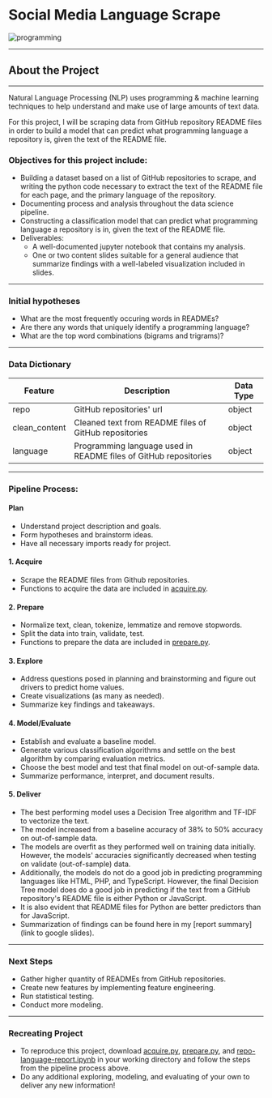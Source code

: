 # Social Media Language Scrape
![programming](https://online.csp.edu/wp-content/uploads/2019/02/Programming-Languages-for-Beginners-CSP.png)
****

## About the Project

****

Natural Language Processing (NLP) uses programming & machine learning techniques to help understand and make use of large amounts of text data.


For this project, I will be scraping data from GitHub repository README files in order to build a model that can predict what programming language a repository is, given the text of the README file.

### Objectives for this project include:
- Building a dataset based on a list of GitHub repositories to scrape, and writing the python code necessary to extract the text of the README file for each page, and the primary language of the repository.
- Documenting process and analysis throughout the data science pipeline.
- Constructing a classification model that can predict what programming language a repository is in, given the text of the README file.
- Deliverables:
    - A well-documented jupyter notebook that contains my analysis.
    - One or two content slides suitable for a general audience that summarize findings with a well-labeled visualization included in slides.

**** 

### Initial hypotheses
- What are the most frequently occuring words in READMEs?
- Are there any words that uniquely identify a programming language?
- What are the top word combinations (bigrams and trigrams)?

****

### Data Dictionary

Feature      | Description   | Data Type
------------ | ------------- | ------------
repo | GitHub repositories' url | object 
clean_content | Cleaned text from README files of GitHub repositories | object
language | Programming language used in README files of GitHub repositories | object 

****

### Pipeline Process:

#### Plan
- Understand project description and goals. 
- Form hypotheses and brainstorm ideas.
- Have all necessary imports ready for project.

#### 1. Acquire
- Scrape the README files from Github repositories.
- Functions to acquire the data are included in [acquire.py](https://github.com/aliciag92/nlp-project/blob/main/acquire.py).

#### 2. Prepare
- Normalize text, clean, tokenize, lemmatize and remove stopwords.
- Split the data into train, validate, test.
- Functions to prepare the data are included in [prepare.py](https://github.com/aliciag92/nlp-project/blob/main/prepare.py).

#### 3. Explore
- Address questions posed in planning and brainstorming and figure out drivers to predict home values.
- Create visualizations (as many as needed).
- Summarize key findings and takeaways.

#### 4. Model/Evaluate
- Establish and evaluate a baseline model.
- Generate various classification algorithms and settle on the best algorithm by comparing evaluation metrics.
- Choose the best model and test that final model on out-of-sample data.
- Summarize performance, interpret, and document results.

#### 5. Deliver
- The best performing model uses a Decision Tree algorithm and TF-IDF to vectorize the text.
- The model increased from a baseline accuracy of 38% to 50% accuracy on out-of-sample data.
- The models are overfit as they performed well on training data initially. However, the models' accuracies significantly decreased when testing on validate (out-of-sample) data.
- Additionally, the models do not do a good job in predicting programming languages like HTML, PHP, and TypeScript. However, the final Decision Tree model does do a good job in predicting if the text from a GitHub repository's README file is either Python or JavaScript.
- It is also evident that README files for Python are better predictors than for JavaScript.
- Summarization of findings can be found here in my [report summary](link to google slides). 

****
### Next Steps
- Gather higher quantity of READMEs from GitHub repositories.
- Create new features by implementing feature engineering.
- Run statistical testing.
- Conduct more modeling.

****

### Recreating Project
- To reproduce this project, download [acquire.py](https://github.com/aliciag92/nlp-project/blob/main/acquire.py), [prepare.py](https://github.com/aliciag92/nlp-project/blob/main/prepare.py), and [repo-language-report.ipynb](https://github.com/aliciag92/nlp-project/blob/main/repo-language-report.ipynb) in your working directory and follow the steps from the pipeline process above.
- Do any additional exploring, modeling, and evaluating of your own to deliver any new information!
